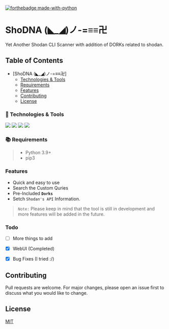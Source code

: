 [![forthebadge made-with-python](https://ForTheBadge.com/images/badges/made-with-python.svg)](https://www.python.org/)



# ShoDNA (◣_◢)ノ-=≡≡卍
Yet Another Shodan CLI Scanner with addition of DORKs related to shodan.

## Table of Contents
- [ShoDNA (◣_◢)ノ-=≡≡卍]
    - [Technologies & Tools](#technologies--tools)
    - [Requirements](#requirements)
    - [Features](#features)
    - [Contributing](#contributing)
    - [License](#license)



### 🔧 Technologies & Tools

![](https://img.shields.io/badge/OS-Linux-informational?style=flat-square&logo=ubuntu&logoColor=white&color=5194f0&bgcolor=110d17)
![](https://img.shields.io/badge/Editor-VS_Code-informational?style=flat-square&logo=visual-studio&logoColor=white&color=5194f0)
![](https://img.shields.io/badge/Language-python-informational?style=flat-square&logo=python&logoColor=white&color=5194f0&bgcolor=110d17)
![](https://img.shields.io/badge/Python_Version-3.10-informational?style=flat-square&logo=python&logoColor=white&color=5194f0&bgcolor=110d17)


### 📚 Requirements
> - Python 3.9+
> - pip3

### Features
- Quick and easy to use
- Search the Custom Quries
- Pre-Included **`Dorks`**
- Setch `Shodan's API` Information.

> `Note:` Please keep in mind that the tool is still in development and more features will be added in the future.



### Todo
- [ ] More things to add
- [X] WebUI (Completed)
- [X] Bug Fixes (I tried :/)


## Contributing
Pull requests are welcome. For major changes, please open an issue first to discuss what you would like to change.

## License
[MIT](https://choosealicense.com/licenses/mit/)